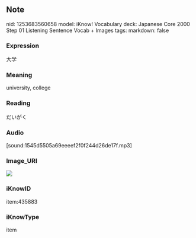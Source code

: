 ## Note
nid: 1253683560658
model: iKnow! Vocabulary
deck: Japanese Core 2000 Step 01 Listening Sentence Vocab + Images
tags: 
markdown: false

### Expression
大学

### Meaning
university, college

### Reading
だいがく

### Audio
[sound:1545d5505a69eeeef2f0f244d26de17f.mp3]

### Image_URI
<!DOCTYPE html>
<title></title>
<img src="424c81e445066a9a85b095cb894c1c70.jpg">



### iKnowID
item:435883

### iKnowType
item
